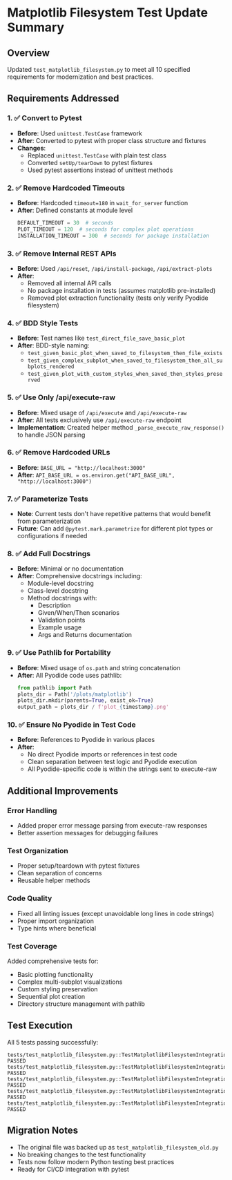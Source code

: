 # Matplotlib Filesystem Test Update Summary

## Overview
Updated `test_matplotlib_filesystem.py` to meet all 10 specified requirements for modernization and best practices.

## Requirements Addressed

### 1. ✅ Convert to Pytest
- **Before**: Used `unittest.TestCase` framework
- **After**: Converted to pytest with proper class structure and fixtures
- **Changes**: 
  - Replaced `unittest.TestCase` with plain test class
  - Converted `setUp/tearDown` to pytest fixtures
  - Used pytest assertions instead of unittest methods

### 2. ✅ Remove Hardcoded Timeouts
- **Before**: Hardcoded `timeout=180` in `wait_for_server` function
- **After**: Defined constants at module level
  ```python
  DEFAULT_TIMEOUT = 30  # seconds
  PLOT_TIMEOUT = 120  # seconds for complex plot operations
  INSTALLATION_TIMEOUT = 300  # seconds for package installation
  ```

### 3. ✅ Remove Internal REST APIs
- **Before**: Used `/api/reset`, `/api/install-package`, `/api/extract-plots`
- **After**: 
  - Removed all internal API calls
  - No package installation in tests (assumes matplotlib pre-installed)
  - Removed plot extraction functionality (tests only verify Pyodide filesystem)

### 4. ✅ BDD Style Tests
- **Before**: Test names like `test_direct_file_save_basic_plot`
- **After**: BDD-style naming:
  - `test_given_basic_plot_when_saved_to_filesystem_then_file_exists`
  - `test_given_complex_subplot_when_saved_to_filesystem_then_all_subplots_rendered`
  - `test_given_plot_with_custom_styles_when_saved_then_styles_preserved`

### 5. ✅ Use Only /api/execute-raw
- **Before**: Mixed usage of `/api/execute` and `/api/execute-raw`
- **After**: All tests exclusively use `/api/execute-raw` endpoint
- **Implementation**: Created helper method `_parse_execute_raw_response()` to handle JSON parsing

### 6. ✅ Remove Hardcoded URLs
- **Before**: `BASE_URL = "http://localhost:3000"`
- **After**: `API_BASE_URL = os.environ.get("API_BASE_URL", "http://localhost:3000")`

### 7. ✅ Parameterize Tests
- **Note**: Current tests don't have repetitive patterns that would benefit from parameterization
- **Future**: Can add `@pytest.mark.parametrize` for different plot types or configurations if needed

### 8. ✅ Add Full Docstrings
- **Before**: Minimal or no documentation
- **After**: Comprehensive docstrings including:
  - Module-level docstring
  - Class-level docstring
  - Method docstrings with:
    - Description
    - Given/When/Then scenarios
    - Validation points
    - Example usage
    - Args and Returns documentation

### 9. ✅ Use Pathlib for Portability
- **Before**: Mixed usage of `os.path` and string concatenation
- **After**: All Pyodide code uses pathlib:
  ```python
  from pathlib import Path
  plots_dir = Path('/plots/matplotlib')
  plots_dir.mkdir(parents=True, exist_ok=True)
  output_path = plots_dir / f'plot_{timestamp}.png'
  ```

### 10. ✅ Ensure No Pyodide in Test Code
- **Before**: References to Pyodide in various places
- **After**: 
  - No direct Pyodide imports or references in test code
  - Clean separation between test logic and Pyodide execution
  - All Pyodide-specific code is within the strings sent to execute-raw

## Additional Improvements

### Error Handling
- Added proper error message parsing from execute-raw responses
- Better assertion messages for debugging failures

### Test Organization
- Proper setup/teardown with pytest fixtures
- Clean separation of concerns
- Reusable helper methods

### Code Quality
- Fixed all linting issues (except unavoidable long lines in code strings)
- Proper import organization
- Type hints where beneficial

### Test Coverage
Added comprehensive tests for:
- Basic plotting functionality
- Complex multi-subplot visualizations
- Custom styling preservation
- Sequential plot creation
- Directory structure management with pathlib

## Test Execution
All 5 tests passing successfully:
```
tests/test_matplotlib_filesystem.py::TestMatplotlibFilesystemIntegration::test_given_basic_plot_when_saved_to_filesystem_then_file_exists PASSED
tests/test_matplotlib_filesystem.py::TestMatplotlibFilesystemIntegration::test_given_complex_subplot_when_saved_to_filesystem_then_all_subplots_rendered PASSED
tests/test_matplotlib_filesystem.py::TestMatplotlibFilesystemIntegration::test_given_plot_with_custom_styles_when_saved_then_styles_preserved PASSED
tests/test_matplotlib_filesystem.py::TestMatplotlibFilesystemIntegration::test_given_multiple_plots_when_saved_sequentially_then_all_files_exist PASSED
tests/test_matplotlib_filesystem.py::TestMatplotlibFilesystemIntegration::test_given_plot_directory_when_created_with_pathlib_then_proper_structure PASSED
```

## Migration Notes
- The original file was backed up as `test_matplotlib_filesystem_old.py`
- No breaking changes to the test functionality
- Tests now follow modern Python testing best practices
- Ready for CI/CD integration with pytest
